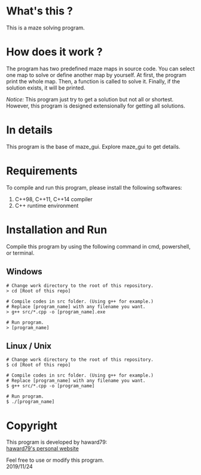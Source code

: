 # What's this ?
This is a maze solving program.

# How does it work ?
The program has two predefined maze maps in source code.
You can select one map to solve or define another map by yourself.
At first, the program print the whole map.
Then, a function is called to solve it.
Finally, if the solution exists, it will be printed.

*Notice:*
This program just try to get a solution but not all or shortest.
However, this program is designed extensionally for getting all solutions.

# In details
This program is the base of maze_gui. Explore maze_gui to get details.

# Requirements
To compile and run this program, please install the following softwares:
1. C++98, C++11, C++14 compiler
2. C++ runtime environment

# Installation and Run
Compile this program by using the following command in cmd, powershell, or terminal.

## Windows
    # Change work directory to the root of this repository.
    > cd [Root of this repo]

    # Compile codes in src folder. (Using g++ for example.)
    # Replace [program_name] with any filename you want.
    > g++ src/*.cpp -o [program_name].exe

    # Run program.
    > [program_name]

## Linux / Unix
    # Change work directory to the root of this repository.
    $ cd [Root of this repo]

    # Compile codes in src folder. (Using g++ for example.)
    # Replace [program_name] with any filename you want.
    $ g++ src/*.cpp -o [program_name]

    # Run program.
    $ ./[program_name]

# Copyright
This program is developed by haward79:  
[haward79's personal website](https://www.haward79.tw/)

Feel free to use or modify this program.  
2019/11/24

